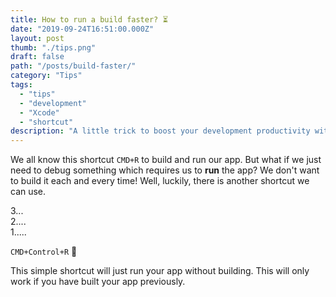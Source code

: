 ```yaml
---
title: How to run a build faster? ⏳
date: "2019-09-24T16:51:00.000Z"
layout: post
thumb: "./tips.png"
draft: false
path: "/posts/build-faster/"
category: "Tips"
tags:
  - "tips"
  - "development"
  - "Xcode"
  - "shortcut"
description: "A little trick to boost your development productivity with Xcode"
---
```


We all know this shortcut `CMD+R` to build and run our app. But what if we just need to debug something which requires us to **run** the app? We don't want to build it each and every time! Well, luckily, there is another shortcut we can use. 

3...<br>
2....<br>
1.....<br>

`CMD+Control+R` 🚀

This simple shortcut will just run your app without building. This will only work if you have built your app previously.
